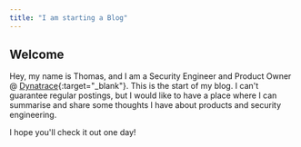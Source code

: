 ```yaml
---
title: "I am starting a Blog"
---
```


## Welcome

Hey, my name is Thomas, and I am a Security Engineer and Product Owner @ [Dynatrace](https://www.dynatrace.com/){:target="_blank"}. 
This is the start of my blog.
I can't guarantee regular postings, but I would like to have a place where I can summarise and share some thoughts I
have about products and security engineering.

I hope you'll check it out one day!